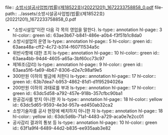 file:: [소방시설공사업법(법률)(제18522호)(20221201)_1672233758858_0.pdf](../assets/소방시설공사업법(법률)(제18522호)(20221201)_1672233758858_0.pdf)
file-path:: ../assets/소방시설공사업법(법률)(제18522호)(20221201)_1672233758858_0.pdf

- “소방시설업”이란 다음 각 목의 영업을 말한다.
  ls-type:: annotation
  hl-page:: 3
  hl-color:: green
  id:: 63ae3b67-b841-486e-a0b4-f3f51b1c8da0
- 소방시설업의 운영
  ls-type:: annotation
  hl-page:: 5
  hl-color:: green
  id:: 63aea48a-cff2-4c72-b314-f60711534a5c
- 위반사항에 대한 조치
  ls-type:: annotation
  hl-page:: 10
  hl-color:: green
  id:: 63aea4bb-94d4-4605-a65a-3bf60cc73c97
- 제16조(감리)
  ls-type:: annotation
  hl-page:: 9
  hl-color:: green
  id:: 63aea5f6-fa69-4b67-8306-d2e7c98af9e5
- 300만원 이하의 벌금에 처한다
  ls-type:: annotation
  hl-page:: 17
  hl-color:: green
  id:: 63b7dea7-b953-4862-81d1-d1f95294026a
- 200만원 이하의 과태료를 부과
  ls-type:: annotation
  hl-page:: 17
  hl-color:: green
  id:: 63dc5d58-a792-457e-918b-357cfbc90ba1
- 완공검사를 받지 아니한 자
  ls-type:: annotation
  hl-page:: 18
  hl-color:: yellow
  id:: 63dc5d65-9593-4e3d-957a-ed450ab32ca2
- 소방기술자를 공사 현장에 배치하지 아니한 자
  ls-type:: annotation
  hl-page:: 18
  hl-color:: yellow
  id:: 63dc5d6b-71a1-4483-a729-aca0e7e2cc01
- 공사감리 결과의 통보 등
  ls-type:: annotation
  hl-page:: 10
  hl-color:: green
  id:: 63f1a9f4-6489-44d2-b835-ee935aab3e82
